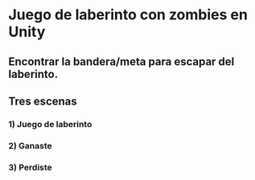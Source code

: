 # Juego de laberinto con zombies en Unity

## Encontrar la bandera/meta para escapar del laberinto.

## Tres escenas

### 1) Juego de laberinto
### 2) Ganaste
### 3) Perdiste